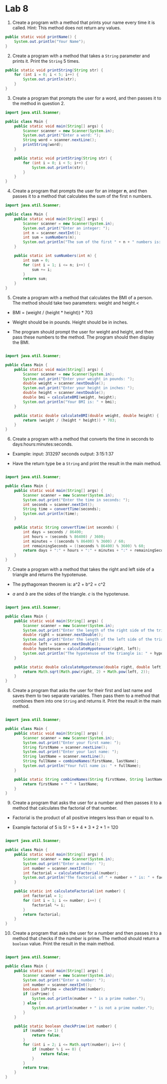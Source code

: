 # Lab 8

1. Create a program with a method that prints your name every time it is called. Hint: This method does not return any values.

```java
public static void printName() {
    System.out.println("Your Name");
}
```

2. Create a program with a method that takes a `String` parameter and prints it. Print the `String` 5 times.

```java
public static void printString(String str) {
    for (int i = 0; i < 5; i++) {
        System.out.println(str);
    }
}
```

3. Create a program that prompts the user for a word, and then passes it to the method in question 2.

```java
import java.util.Scanner;

public class Main {
    public static void main(String[] args) {
        Scanner scanner = new Scanner(System.in);
        System.out.print("Enter a word: ");
        String word = scanner.nextLine();
        printString(word);
    }

    public static void printString(String str) {
        for (int i = 0; i < 5; i++) {
            System.out.println(str);
        }
    }
}
```

4. Create a program that prompts the user for an integer <b>n</b>, and then passes it to a method that calculates the sum of the first n numbers.

```java
import java.util.Scanner;

public class Main {
    public static void main(String[] args) {
        Scanner scanner = new Scanner(System.in);
        System.out.print("Enter an integer: ");
        int n = scanner.nextInt();
        int sum = sumNumbers(n);
        System.out.println("The sum of the first " + n + " numbers is: " + sum);
    }

    public static int sumNumbers(int n) {
        int sum = 0;
        for (int i = 1; i <= n; i++) {
            sum += i;
        }
        return sum;
    }
}
```

5. Create a program with a method that calculates the BMI of a person. The method should take two parameters: weight and height.<

- BMI = (weight / (height \* height)) \* 703

- Weight should be in pounds. Height should be in inches.

- The program should prompt the user for weight and height, and then pass these numbers to the method. The program should then display the BMI.

```java

import java.util.Scanner;

public class Main {
    public static void main(String[] args) {
        Scanner scanner = new Scanner(System.in);
        System.out.print("Enter your weight in pounds: ");
        double weight = scanner.nextDouble();
        System.out.print("Enter your height in inches: ");
        double height = scanner.nextDouble();
        double bmi = calculateBMI(weight, height);
        System.out.println("Your BMI is: " + bmi);
    }

    public static double calculateBMI(double weight, double height) {
        return (weight / (height * height)) * 703;
    }
}
```

6. Create a program with a method that converts the time in seconds to
   days:hours:minutes:seconds.

- Example: input: 313297 seconds output: 3:15:1:37

- Have the return type be a `String` and print the result in the main method.

```java

import java.util.Scanner;

public class Main {
    public static void main(String[] args) {
        Scanner scanner = new Scanner(System.in);
        System.out.print("Enter the time in seconds: ");
        int seconds = scanner.nextInt();
        String time = convertTime(seconds);
        System.out.println(time);
    }

    public static String convertTime(int seconds) {
        int days = seconds / 86400;
        int hours = (seconds % 86400) / 3600;
        int minutes = ((seconds % 86400) % 3600) / 60;
        int remainingSeconds = ((seconds % 86400) % 3600) % 60;
        return days + ":" + hours + ":" + minutes + ":" + remainingSeconds;
    }
}
```

7. Create a program with a method that takes the right and left side of a triangle and returns the hypotenuse.

- The pythagorean theorem is: a^2 + b^2 = c^2

- <i>a</i> and <i>b</i> are the sides of the triangle. <i>c</i> is the hypotenuse.

```java

import java.util.Scanner;

public class Main {
    public static void main(String[] args) {
        Scanner scanner = new Scanner(System.in);
        System.out.print("Enter the length of the right side of the triangle: ");
        double right = scanner.nextDouble();
        System.out.print("Enter the length of the left side of the triangle: ");
        double left = scanner.nextDouble();
        double hypotenuse = calculateHypotenuse(right, left);
        System.out.println("The hypotenuse of the triangle is: " + hypotenuse);
    }

    public static double calculateHypotenuse(double right, double left) {
        return Math.sqrt(Math.pow(right, 2) + Math.pow(left, 2));
    }
}
```

8. Create a program that asks the user for their first and last name and saves them to two separate variables. Then pass them to a method that combines them into one `String` and returns it. Print the result in the main method.

```java

import java.util.Scanner;

public class Main {
    public static void main(String[] args) {
        Scanner scanner = new Scanner(System.in);
        System.out.print("Enter your first name: ");
        String firstName = scanner.nextLine();
        System.out.print("Enter your last name: ");
        String lastName = scanner.nextLine();
        String fullName = combineNames(firstName, lastName);
        System.out.println("Your full name is: " + fullName);
    }

    public static String combineNames(String firstName, String lastName) {
        return firstName + " " + lastName;
    }
}
```

9. Create a program that asks the user for a number and then passes it to a method that calculates the factorial of that number.

- Factorial is the product of all positive integers less than or equal to n.

- Example factorial of 5 is 5! = 5 \* 4 \* 3 \* 2 \* 1 = 120

```java

import java.util.Scanner;

public class Main {
    public static void main(String[] args) {
        Scanner scanner = new Scanner(System.in);
        System.out.print("Enter a number: ");
        int number = scanner.nextInt();
        int factorial = calculateFactorial(number);
        System.out.println("The factorial of " + number + " is: " + factorial);
    }

    public static int calculateFactorial(int number) {
        int factorial = 1;
        for (int i = 1; i <= number; i++) {
            factorial *= i;
        }
        return factorial;
    }
}
```

10. Create a program that asks the user for a number and then passes it to a method that checks if the number is prime. The method should return a `boolean` value. Print the result in the main method.

```java

import java.util.Scanner;

public class Main {
    public static void main(String[] args) {
        Scanner scanner = new Scanner(System.in);
        System.out.print("Enter a number: ");
        int number = scanner.nextInt();
        boolean isPrime = checkPrime(number);
        if (isPrime) {
            System.out.println(number + " is a prime number.");
        } else {
            System.out.println(number + " is not a prime number.");
        }
    }

    public static boolean checkPrime(int number) {
        if (number <= 1) {
            return false;
        }
        for (int i = 2; i <= Math.sqrt(number); i++) {
            if (number % i == 0) {
                return false;
            }
        }
        return true;
    }
}
```
